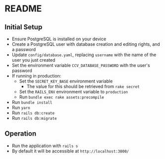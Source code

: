 # README

## Initial Setup

- Ensure PostgreSQL is installed on your device
- Create a PostgreSQL user with database creation and editing rights, and a password
- Update `config/database.yaml`, replacing `username` with the name of the user you just created
- Set the environment variable `CCV_DATABASE_PASSWORD` with the user's password
- If running in production:
  - Set the `SECRET_KEY_BASE` environment variable
    - The value for this should be retrieved from `rake secret`
  - Set the `RAILS_ENV` environment variable to `production`
  - Run `bundle exec rake assets:precompile`
- Run `bundle install`
- Run `yarn`
- Run `rails db:create`
- Run `rails db:migrate`

## Operation

- Run the application with `rails s`
- By default it will be accessible at `http://localhost:3000/`
